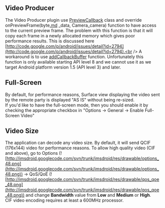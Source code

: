 ## Video Producer ##
The Video Producer plugin use [PreviewCallback](http://developer.android.com/reference/android/hardware/Camera.PreviewCallback.html) class and override onPreviewFrame(byte[.md](.md) _data, Camera_camera) function to have access to the current preview frame. The problem with this function is that it will copy each frame in a newly allocated memory which gives poor performance results. This is discussed here [http://code.google.com/p/android/issues/detail?id=2794](http://code.google.com/p/android/issues/detail?id=2794).<br />
A workaround is to use [addCallbackBuffer](http://developer.android.com/reference/android/hardware/Camera.html) function. Unfortunately this function is only available starting API level 8 and we cannot use it as we target Android platform version 1.5 (API level 3) and later.

## Full-Screen ##
By default, for performance reasons, Surface view displaying the video sent by the remote party is displayed "AS IS" without being re-sized. <br />
If you'd like to have the full-screen mode, then you should enable it by checking the appropriate checkbox in "Options -> General -> Enable Full-Screen Video" <br />

## Video Size ##
The application can decode any video size. By default, it will send QCIF (176x144) video for performance reasons. To allow high quality video (CIF and above), go to Options (![http://imsdroid.googlecode.com/svn/trunk/imsdroid/res/drawable/options_48.png](http://imsdroid.googlecode.com/svn/trunk/imsdroid/res/drawable/options_48.png)) -> QoS/QoE (![http://imsdroid.googlecode.com/svn/trunk/imsdroid/res/drawable/qos_qoe_48.png](http://imsdroid.googlecode.com/svn/trunk/imsdroid/res/drawable/qos_qoe_48.png)) and change **Bandwidth** value from **Low** and **Medium** or **High**. <br /> CIF video encoding requires at least a 600MHz processor.<br />